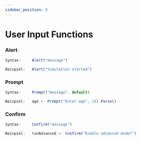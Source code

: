 ```yaml
---
sidebar_position: 9
---
```

# User Input Functions
### Alert
```jsx title="Zeigt ein Meldungsfeld an:"
Syntax:     Alert("message")

Beispiel:   Alert("Simulation started")
```
### Prompt
```jsx title="Ruft Benutzereingaben ab:"
Syntax:     Prompt("message", default)

Beispiel:   age <- Prompt("Enter age", 18).Parse()
```
### Confirm
```jsx title="Erhält eine Ja/Nein-Bestätigung:"
Syntax:     Confirm("message")

Beispiel:   runAdvanced <- Confirm("Enable advanced mode?")
```